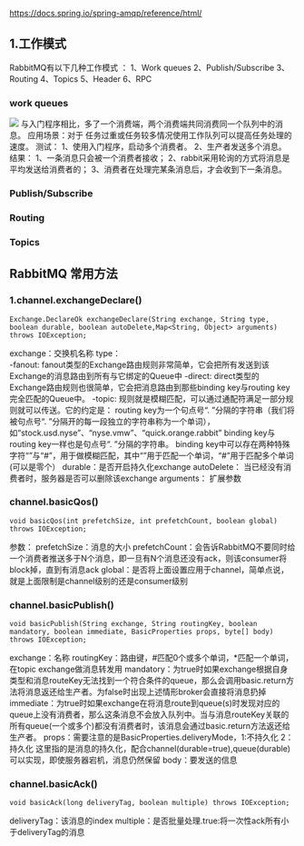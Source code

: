 https://docs.spring.io/spring-amqp/reference/html/

## 1.工作模式
RabbitMQ有以下几种工作模式 ：
1、Work queues
2、Publish/Subscribe
3、Routing
4、Topics
5、Header
6、RPC



### work queues
![](https://www.rabbitmq.com/img/tutorials/python-two.png)
与入门程序相比，多了一个消费端，两个消费端共同消费同一个队列中的消息。
应用场景：对于 任务过重或任务较多情况使用工作队列可以提高任务处理的速度。
测试：
1、使用入门程序，启动多个消费者。
2、生产者发送多个消息。
结果：
1、一条消息只会被一个消费者接收；
2、rabbit采用轮询的方式将消息是平均发送给消费者的；
3、消费者在处理完某条消息后，才会收到下一条消息。


### Publish/Subscribe

### Routing

### Topics


## RabbitMQ 常用方法

### 1.channel.exchangeDeclare()
```text
Exchange.DeclareOk exchangeDeclare(String exchange, String type, boolean durable, boolean autoDelete,Map<String, Object> arguments) throws IOException;
```

exchange：交换机名称
type：   
    -fanout: fanout类型的Exchange路由规则非常简单，它会把所有发送到该Exchange的消息路由到所有与它绑定的Queue中
    -direct: direct类型的Exchange路由规则也很简单，它会把消息路由到那些binding key与routing key完全匹配的Queue中。
    -topic: 规则就是模糊匹配，可以通过通配符满足一部分规则就可以传送。它的约定是：
            routing key为一个句点号“. ”分隔的字符串（我们将被句点号“. ”分隔开的每一段独立的字符串称为一个单词），如“stock.usd.nyse”、“nyse.vmw”、“quick.orange.rabbit” binding key与routing key一样也是句点号“. ”分隔的字符串。
            binding key中可以存在两种特殊字符“”与“#”，用于做模糊匹配，其中“”用于匹配一个单词，“#”用于匹配多个单词(可以是零个）
durable：是否开启持久化exchange
autoDelete： 当已经没有消费者时，服务器是否可以删除该exchange
arguments： 扩展参数

### channel.basicQos()
```text
void basicQos(int prefetchSize, int prefetchCount, boolean global) throws IOException;
```
参数：
prefetchSize：消息的大小
prefetchCount：会告诉RabbitMQ不要同时给一个消费者推送多于N个消息，即一旦有N个消息还没有ack，则该consumer将block掉，直到有消息ack
global：是否将上面设置应用于channel，简单点说，就是上面限制是channel级别的还是consumer级别


###  channel.basicPublish()

```text
void basicPublish(String exchange, String routingKey, boolean mandatory, boolean immediate, BasicProperties props, byte[] body) throws IOException;
```
exchange：名称
routingKey：路由键，#匹配0个或多个单词，*匹配一个单词，在topic exchange做消息转发用
mandatory：为true时如果exchange根据自身类型和消息routeKey无法找到一个符合条件的queue，那么会调用basic.return方法将消息返还给生产者。为false时出现上述情形broker会直接将消息扔掉
immediate：为true时如果exchange在将消息route到queue(s)时发现对应的queue上没有消费者，那么这条消息不会放入队列中。当与消息routeKey关联的所有queue(一个或多个)都没有消费者时，该消息会通过basic.return方法返还给生产者。
props：需要注意的是BasicProperties.deliveryMode，1:不持久化 2：持久化 这里指的是消息的持久化，配合channel(durable=true),queue(durable)可以实现，即使服务器宕机，消息仍然保留
body：要发送的信息

### channel.basicAck()
```text
void basicAck(long deliveryTag, boolean multiple) throws IOException;
```
deliveryTag：该消息的index
multiple：是否批量处理.true:将一次性ack所有小于deliveryTag的消息




